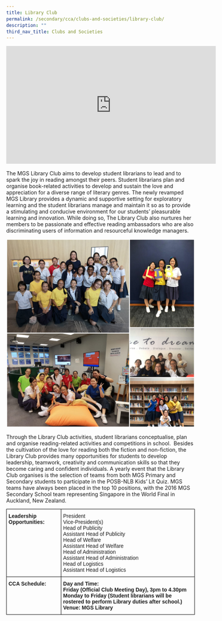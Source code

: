 ```yaml
---
title: Library Club
permalink: /secondary/cca/clubs-and-societies/library-club/
description: ""
third_nav_title: Clubs and Societies
---
```



<iframe width="560" height="315" src="https://www.youtube.com/embed/EC9-QFa5AQU" title="YouTube video player" frameborder="0" allow="accelerometer; autoplay; clipboard-write; encrypted-media; gyroscope; picture-in-picture" allowfullscreen></iframe>

The MGS Library Club aims to develop student librarians to lead and to spark the joy in reading amongst their peers. Student librarians plan and organise book-related activities to develop and sustain the love and appreciation for a diverse range of literary genres. The newly revamped MGS Library provides a dynamic and supportive setting for exploratory learning and the student librarians manage and maintain it so as to provide a stimulating and conducive environment for our students’ pleasurable learning and innovation. While doing so, The Library Club also nurtures her members to be passionate and effective reading ambassadors who are also discriminating users of information and resourceful knowledge managers.

![](/images/library.jpg)

Through the Library Club activities, student librarians conceptualise, plan and organise reading-related activities and competitions in school.  Besides the cultivation of the love for reading both the fiction and non-fiction, the Library Club provides many opportunities for students to develop leadership, teamwork, creativity and communication skills so that they become caring and confident individuals. A yearly event that the Library Club organises is the selection of teams from both MGS Primary and Secondary students to participate in the POSB-NLB Kids’ Lit Quiz. MGS teams have always been placed in the top 10 positions, with the 2016 MGS Secondary School team representing Singapore in the World Final in Auckland, New Zealand.

<style type="text/css">
.tg  {border-collapse:collapse;border-spacing:0;}
.tg td{border-color:black;border-style:solid;border-width:1px;font-family:Arial, sans-serif;font-size:14px;
  overflow:hidden;padding:10px 5px;word-break:normal;}
.tg th{border-color:black;border-style:solid;border-width:1px;font-family:Arial, sans-serif;font-size:14px;
  font-weight:normal;overflow:hidden;padding:10px 5px;word-break:normal;}
.tg .tg-1wig{font-weight:bold;text-align:left;vertical-align:top}
.tg .tg-0lax{text-align:left;vertical-align:top}
</style>
<table class="tg">
<thead>
  <tr>
    <th class="tg-1wig">Leadership Opportunities:</th>
    <th class="tg-0lax">President <br>Vice-President(s) <br>Head of Publicity <br>Assistant Head of Publicity <br>Head of Welfare <br>Assistant Head of Welfare <br>Head of Administration <br>Assistant Head of Administration <br>Head of Logistics <br>Assistant Head of Logistics</th>
  </tr>
</thead>
<tbody>
  <tr>
    <td class="tg-1wig">CCA Schedule:</td>
    <td class="tg-1wig">Day and Time:  <br>Friday (Official Club Meeting Day), 3pm to 4.30pm  <br>Monday to Friday (Student librarians will be rostered to perform Library duties after school.)  <br>Venue: MGS Library</td>
  </tr>
</tbody>
</table>